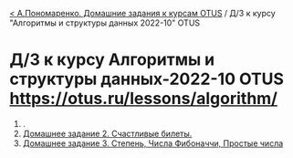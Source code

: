 [< А.Пономаренко. Домашние задания к курсам OTUS](../README.md) / Д/З к курсу "Алгоритмы и структуры данных 2022-10" OTUS
# Д/З к курсу Алгоритмы и структуры данных-2022-10 OTUS https://otus.ru/lessons/algorithm/

1. .
2. [Домашнее задание 2. Счастливые билеты.](hw02/README.md)
3. [Домашнее задание 3. Степень, Числа Фибоначчи, Простые числа](hw03/README.md)
